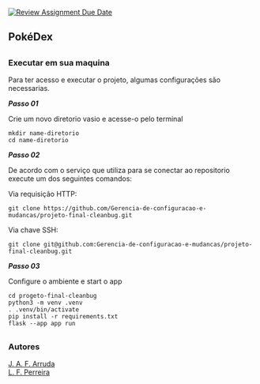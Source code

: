 [![Review Assignment Due Date](https://classroom.github.com/assets/deadline-readme-button-24ddc0f5d75046c5622901739e7c5dd533143b0c8e959d652212380cedb1ea36.svg)](https://classroom.github.com/a/rps_RRg3)

## PokéDex

##
### Executar em sua maquina
Para ter acesso e executar o projeto, algumas configurações são necessarias.

***Passo 01***

Crie um novo diretorio vasio e acesse-o pelo terminal
```
mkdir name-diretorio
cd name-diretorio
```

***Passo 02***

De acordo com o serviço que utiliza para se conectar ao repositorio execute um dos seguintes comandos:

Via requisição HTTP:
``` 
git clone https://github.com/Gerencia-de-configuracao-e-mudancas/projeto-final-cleanbug.git
```
Via chave SSH:
``` 
git clone git@github.com:Gerencia-de-configuracao-e-mudancas/projeto-final-cleanbug.git
```

***Passo 03***

Configure o ambiente e start o app
```
cd progeto-final-cleanbug
python3 -m venv .venv
. .venv/bin/activate
pip install -r requirements.txt
flask --app app run
```

##
### Autores
[J. A. F. Arruda](https://jandersonarruda.github.io/)\
[L. F. Perreira](https://luizfernandoin.github.io/)

